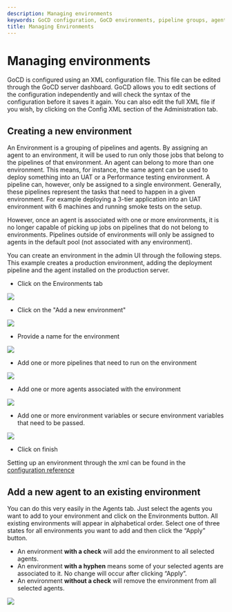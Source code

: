 ```yaml
---
description: Managing environments
keywords: GoCD configuration, GoCD environments, pipeline groups, agents, UAT environments, performance testing environment, production environment, deployment pipeline
title: Managing Environments
---
```


# Managing environments

GoCD is configured using an XML configuration file. This file can be edited through the GoCD server dashboard. GoCD allows you to edit sections of the configuration independently and will check the syntax of the configuration before it saves it again. You can also edit the full XML file if you wish, by clicking on the Config XML section of the Administration tab.

## Creating a new environment

An Environment is a grouping of pipelines and agents. By assigning an agent to an environment, it will be used to run only those jobs that belong to the pipelines of that environment. An agent can belong to more than one environment. This means, for instance, the same agent can be used to deploy something into an UAT or a Performance testing environment. A pipeline can, however, only be assigned to a single environment. Generally, these pipelines represent the tasks that need to happen in a given environment. For example deploying a 3-tier application into an UAT environment with 6 machines and running smoke tests on the setup.

However, once an agent is associated with one or more environments, it is no longer capable of picking up jobs on pipelines that do not belong to environments. Pipelines outside of environments will only be assigned to agents in the default pool (not associated with any environment).

You can create an environment in the admin UI through the following steps. This example creates a production environment, adding the deployment pipeline and the agent installed on the production server.

-   Click on the Environments tab

![](../../images/topnav_environments.png)

-   Click on the "Add a new environment"

![](../../images/env_click_new.png)

-   Provide a name for the environment

![](../../images/env_name.png)

-   Add one or more pipelines that need to run on the environment

![](../../images/env_pipelines.png)

-   Add one or more agents associated with the environment

![](../../images/env_agents.png)

-   Add one or more environment variables or secure environment variables that need to be passed.

![](../../images/env_env_variables.png)

-   Click on finish

Setting up an environment through the xml can be found in the [configuration reference](configuration_reference.html#environments)

## Add a new agent to an existing environment

You can do this very easily in the Agents tab. Just select the agents you want to add to your environment and click on the Environments button. All existing environments will appear in alphabetical order. Select one of three states for all environments you want to add and then click the “Apply” button.

-   An environment **with a check** will add the environment to all selected agents.
-   An environment **with a hyphen** means some of your selected agents are associated to it. No change will occur after clicking “Apply”.
-   An environment **without a check** will remove the environment from all selected agents.

![](../../images/associate_agent_environment.png)
